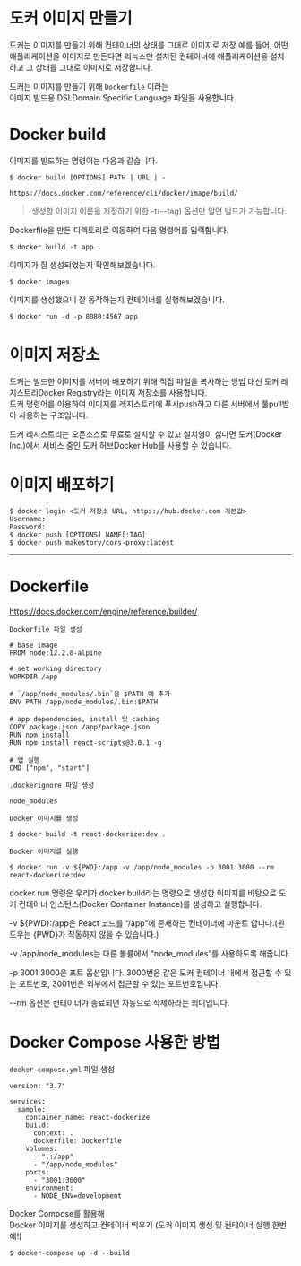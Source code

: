 # 도커 이미지 만들기

도커는 이미지를 만들기 위해 컨테이너의 상태를 그대로 이미지로 저장
예를 들어, 어떤 애플리케이션을 이미지로 만든다면 리눅스만 설치된 컨테이너에 애플리케이션을 설치하고 그 상태를 그대로 이미지로 저장합니다.

도커는 이미지를 만들기 위해 `Dockerfile` 이라는  
이미지 빌드용 DSLDomain Specific Language 파일을 사용합니다.

# Docker build

이미지를 빌드하는 명령어는 다음과 같습니다.

```
$ docker build [OPTIONS] PATH | URL | -
```

`https://docs.docker.com/reference/cli/docker/image/build/`

> 생성할 이미지 이름을 지정하기 위한 -t(--tag) 옵션만 알면 빌드가 가능합니다.

Dockerfile을 만든 디렉토리로 이동하여 다음 명령어를 입력합니다.

```
$ docker build -t app .
```

이미지가 잘 생성되었는지 확인해보겠습니다.

```
$ docker images
```

이미지를 생성했으니 잘 동작하는지 컨테이너를 실행해보겠습니다.

```
$ docker run -d -p 8080:4567 app
```

# 이미지 저장소

도커는 빌드한 이미지를 서버에 배포하기 위해 직접 파일을 복사하는 방법 대신 도커 레지스트리Docker Registry라는 이미지 저장소를 사용합니다.  
도커 명령어를 이용하여 이미지를 레지스트리에 푸시push하고 다른 서버에서 풀pull받아 사용하는 구조입니다.

도커 레지스트리는 오픈소스로 무료로 설치할 수 있고 설치형이 싫다면 도커(Docker Inc.)에서 서비스 중인 도커 허브Docker Hub를 사용할 수 있습니다.

# 이미지 배포하기

```
$ docker login <도커 저장소 URL, https://hub.docker.com 기본값>
Username:
Password:
$ docker push [OPTIONS] NAME[:TAG]
$ docker push makestory/cors-proxy:latest
```

---

# Dockerfile

https://docs.docker.com/engine/reference/builder/

`Dockerfile 파일 생성`

```
# base image
FROM node:12.2.0-alpine

# set working directory
WORKDIR /app

# `/app/node_modules/.bin`을 $PATH 에 추가
ENV PATH /app/node_modules/.bin:$PATH

# app dependencies, install 및 caching
COPY package.json /app/package.json
RUN npm install
RUN npm install react-scripts@3.0.1 -g

# 앱 실행
CMD ["npm", "start"]
```

`.dockerignore 파일 생성`

```
node_modules
```

`Docker 이미지를 생성`

```
$ docker build -t react-dockerize:dev .
```

`Docker 이미지를 실행`

```
$ docker run -v ${PWD}:/app -v /app/node_modules -p 3001:3000 --rm react-dockerize:dev
```

docker run 명령은 우리가 docker build라는 명령으로 생성한 이미지를 바탕으로
도커 컨테이너 인스턴스(Docker Container Instance)를 생성하고 실행합니다.

-v ${PWD}:/app은 React 코드를 “/app”에 존재하는 컨테이너에 마운트 합니다.(윈도우는 {PWD}가 작동하지 않을 수 있습니다.)

-v /app/node_modules는 다른 볼륨에서 “node_modules”를 사용하도록 해줍니다.

-p 3001:3000은 포트 옵션입니다. 3000번은 같은 도커 컨테이너 내에서 접근할 수 있는 포트번호, 3001번은 외부에서 접근할 수 있는 포트번호입니다.

--rm 옵션은 컨테이너가 종료되면 자동으로 삭제하라는 의미입니다.

# Docker Compose 사용한 방법

`docker-compose.yml` 파일 생성

```
version: "3.7"

services:
  sample:
    container_name: react-dockerize
    build:
      context: .
      dockerfile: Dockerfile
    volumes:
      - ".:/app"
      - "/app/node_modules"
    ports:
      - "3001:3000"
    environment:
      - NODE_ENV=development
```

Docker Compose를 활용해  
Docker 이미지를 생성하고 컨테이너 띄우기 (도커 이미지 생성 및 컨테이너 실행 한번에!)

```
$ docker-compose up -d --build
```
